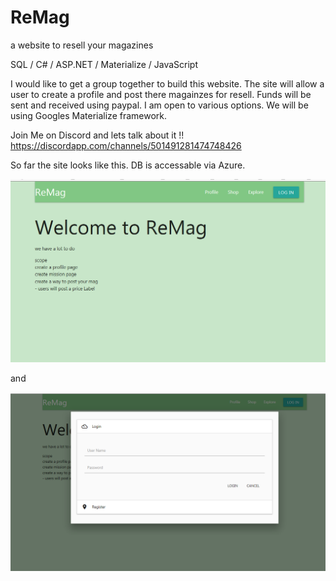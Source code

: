 # ReMag
a website to resell your magazines

SQL / C# / ASP.NET / Materialize / JavaScript

I would like to get a group together to build this website.  The site will allow a user to create a profile and post there magainzes for resell.  Funds will be sent and received using paypal.  I am open to various options.  We will be using Googles Materialize framework.

Join Me on Discord and lets talk about it !!  
https://discordapp.com/channels/501491281474748426

So far the site looks like this.  DB is accessable via Azure.

![alt text](https://github.com/MikeStrider/ReMag/blob/master/ReMag/Design%20Concepts/2018-10-09_22-21-35.png)

and 

![alt text](https://github.com/MikeStrider/ReMag/blob/master/ReMag/Design%20Concepts/2018-10-09_22-21-58.png)
